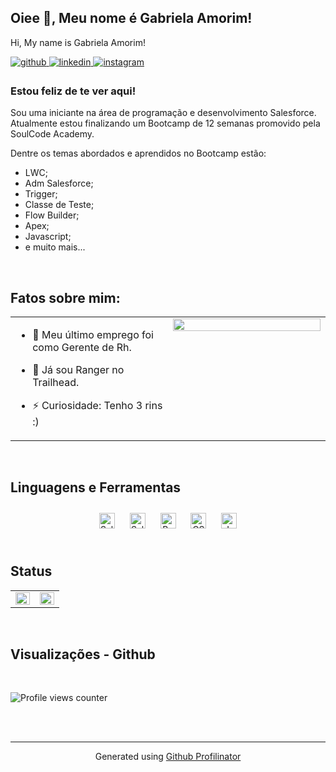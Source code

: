 ## Oiee 👋, Meu nome é Gabriela Amorim!
Hi, My name is Gabriela Amorim!
  

<a href="https://github.com/GabiAmorim-lobo" target="_blank">
<img src=https://img.shields.io/badge/github-%2324292e.svg?&style=for-the-badge&logo=github&logoColor=white alt=github style="margin-bottom: 5px;" />
</a>
<a href="https://linkedin.com/in/gabriela-rodrigues-amorim" target="_blank">
<img src=https://img.shields.io/badge/linkedin-%231E77B5.svg?&style=for-the-badge&logo=linkedin&logoColor=white alt=linkedin style="margin-bottom: 5px;" />
</a>
<a href="https://instagram.com/gabizinharamorim" target="_blank">
<img src=https://img.shields.io/badge/instagram-%23000000.svg?&style=for-the-badge&logo=instagram&logoColor=white alt=instagram style="margin-bottom: 5px;" />
</a>  
  



### Estou feliz de te ver aqui!  
Sou uma iniciante na área de programação e desenvolvimento Salesforce. Atualmente estou finalizando um Bootcamp de 12 semanas promovido pela SoulCode Academy.

Dentre os temas abordados e aprendidos no Bootcamp estão:
- LWC;
- Adm Salesforce;
- Trigger;
- Classe de Teste;
- Flow Builder;
- Apex;
- Javascript;
- e muito mais...
  
<br/>  


## Fatos sobre mim:  
<table><tr><td valign="top" width="50%">

- 🔭 Meu último emprego foi como Gerente de Rh. 
  

- 🌱 Já sou Ranger no Trailhead.  
  

- ⚡ Curiosidade: Tenho 3 rins :) 


</td><td valign="top" width="50%">

<div align="center">
<img src="https://rishavanand.github.io/static/images/greetings.gif" align="center" style="width: 100%" />
</div>  


</td></tr></table>  

<br/>  


## Linguagens e Ferramentas 
<div align="center">  
<a href="https:www.salesforce.com" target="_blank"><img style="margin: 10px" src="https://logodownload.org/wp-content/uploads/2020/04/salesforce-logo.png" alt="Salesforce" height="25" /></a>  
<a href="https:www.salesforce.com" target="_blank"><img style="margin: 10px" src="https://salesforce-lightning-web-components-lwc-library.valhos.com/resources/lwc.png" alt="Salesforce" height="25" /></a>   
<a href="https://getbootstrap.com/docs/3.4/javascript/" target="_blank"><img style="margin: 10px" src="https://profilinator.rishav.dev/skills-assets/bootstrap-plain.svg" alt="Bootstrap" height="25" /></a>  
<a href="https://www.w3schools.com/css/" target="_blank"><img style="margin: 10px" src="https://profilinator.rishav.dev/skills-assets/css3-original-wordmark.svg" alt="CSS3" height="25" /></a>   
<a href="https://www.javascript.com/" target="_blank"><img style="margin: 10px" src="https://profilinator.rishav.dev/skills-assets/javascript-original.svg" alt="JavaScript" height="25" /></a>  

</div>  

<br/>  

## Status 
<table><tr><td valign="top" width="50%">

<img src="https://github-readme-stats.vercel.app/api?username=GabiAmorim-lobo&show_icons=true&count_private=true&hide_border=true" align="left" style="width: 100%" />

</td><td valign="top" width="50%">

<img src="https://github-readme-stats.vercel.app/api/top-langs/?username=GabiAmorim-lobo&hide_border=true&layout=compact" align="left" style="width: 100%" />

</td></tr></table>  

<br/>  

## Visualizações - Github 

<br/>  

![Profile views counter](https://komarev.com/ghpvc/?username=GabiAmorim-lobo&&style=flat-square)    
  

<br/>  


<br />

----
<div align="center">Generated using <a href="https://profilinator.rishav.dev/" target="_blank">Github Profilinator</a></div>
